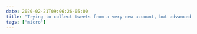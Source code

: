 ```yaml
---
date: 2020-02-21T09:06:26-05:00
title: "Trying to collect tweets from a very-new account, but advanced search with “from:” doesn’t seem to work. Has anyone ever had this happen before?"
tags: ["micro"]
---
```

